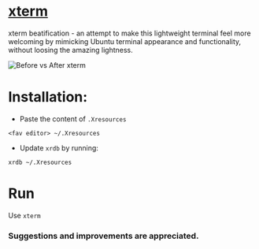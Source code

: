 # [xterm](https://en.wikipedia.org/wiki/Xterm)
xterm beatification - an attempt to make this lightweight terminal feel more welcoming by mimicking Ubuntu terminal appearance and functionality, without loosing the amazing lightness.


![Before vs After xterm](https://cdn.rawgit.com/StayerX/xterm/master/before-after-xterm.png)

# Installation:
* Paste the content of `.Xresources`

`<fav editor> ~/.Xresources`
* Update `xrdb` by running:

`xrdb ~/.Xresources`
# Run
Use `xterm`

### Suggestions and improvements are appreciated.
